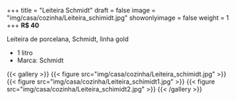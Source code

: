 +++
title = "Leiteira Schmidt"
draft = false
image = "img/casa/cozinha/Leiteira_schimidt.jpg"
showonlyimage = false
weight = 1
+++
**R$ 40**

<!--more-->

Leiteira de porcelana, Schmidt, linha gold

- 1 litro
- Marca: Schmidt


{{< gallery >}}
{{< figure src="img/casa/cozinha/Leiteira_schimidt.jpg" >}}
{{< figure src="img/casa/cozinha/Leiteira_schimidt1.jpg" >}}
{{< figure src="img/casa/cozinha/Leiteira_schimidt2.jpg" >}}
{{< /gallery >}}
